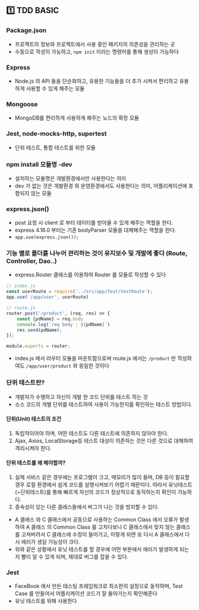## :one: TDD BASIC
### Package.json
- 프로젝트의 정보와 프로젝트에서 사용 중인 패키지의 의존성을 관리하는 곳
- 수동으로 작성이 가능하고, ```npm init``` 이라는 명령어를 통해 생성이 가능하다
### Express
- Node.js 의 API 들을 단순화하고, 유용한 기능들을 더 추가 시켜서 편리하고 유용하게 사용할 수 있게 해주는 모듈
### Mongoose
- MongoDB를 편리하게 사용하게 해주는 노드의 확장 모듈
### Jest, node-mocks-http, supertest
- 단위 테스트, 통합 테스트를 위한 모듈
### npm install 모듈명 -dev
- 설치하는 모듈명은 개발환경에서만 사용한다는 의미
- dev 가 없는 것은 개발환경 외 운영환경에서도 사용한다는 의미, 어플리케이션에 포함되지 않는 모듈
### express.json()
- post 요청 시 client 로 부터 데이터를 받아올 수 있게 해주는 역할을 한다.
- express 4.16.0 부터는 기존 bodyParser 모듈을 대체해주는 역할을 한다.
- ```app.use(express.json());```
### 기능 별로 폴더를 나누어 관리하는 것이 유지보수 및 개발에 좋다 (Route, Controller, Dao..)
- express.Router 클래스를 이용하여 Router 를 모듈로 작성할 수 있다
```javascript
// index.js
const userRoute = require('../src/app/Test/testRoute');
app.use('/app/user', userRoute)
```
```javascript
// route.js
router.post('/product', (req, res) => {
    const {pdName} = req.body
    console.log(`req body : ${pdName}`)
    res.send(pdName);
});

module.exports = router;
```
- index.js 에서 라우터 모듈을 마운트함으로써 route.js 에서는 ```/product``` 만 작성하여도 ```/app/user/product``` 와 동일한 것이다
### 단위 테스트란?
- 개발자가 수행하고 자신이 개발 한 코드 단위를 테스트 하는 것
- 소스 코드의 개별 단위를 테스트하여 사용이 가능한지를 확인하는 테스트 방법이다.
#### 단위(Unit) 테스트의 조건
1. 독립적이어야 하며, 어떤 테스트도 다른 테스트에 의존하지 않아야 한다.
2. Ajax, Axios, LocalStorage등 테스트 대상이 의존하는 것은 다른 것으로 대체하여 격리시켜야 한다.
#### 단위 테스트를 왜 해야할까?
1. 실제 서비스 같은 경우에는 프로그램이 크고, 메모리가 많이 들며, DB 등이 필요할 경우 로컬 환경에서 쉽게 코드를 실행시켜보기 어렵기 때문이다.
   따라서 유닛테스트(=단위테스트)를 통해 빠르게 자신의 코드가 정상적으로 동작하는지 확인이 가능하다.
2. 종속성이 있는 다른 클래스들에서 버그가 나는 것을 방지할 수 있다.
- A 클래스 와 C 클래스에서 공동으로 사용하는 Common Class 에서 오류가 발생하여 A 클래스 의 Common Class 를 고치다보니 C 클래스에서 맞지 않는 클래스를 고쳐버려서
  C 클래스에 수정이 들어가고, 이렇게 되면 또 다시 A 클래스에서 다시 에러가 생길 가능성이 크다.
- 위와 같은 상황에서 유닛 테스트를 할 경우에 어떤 부분에서 에러가 발생하게 되는지 빨리 알 수 있게 되며, 제대로 버그를 잡을 수 있다.

### Jest
- FaceBook 에서 만든 테스팅 프레임워크로 최소한의 설정으로 동작하며, Test Case 를 만들어서 어플리케이션 코드가
잘 돌아가는지 확인해준다
- 유닛 테스트를 위해 사용한다